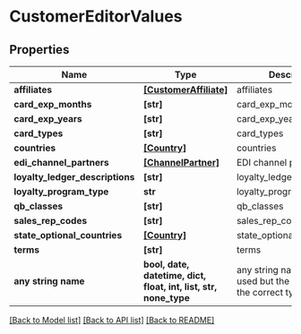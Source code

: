 # CustomerEditorValues


## Properties
Name | Type | Description | Notes
------------ | ------------- | ------------- | -------------
**affiliates** | [**[CustomerAffiliate]**](CustomerAffiliate.md) | affiliates | [optional] 
**card_exp_months** | **[str]** | card_exp_months | [optional] 
**card_exp_years** | **[str]** | card_exp_years | [optional] 
**card_types** | **[str]** | card_types | [optional] 
**countries** | [**[Country]**](Country.md) | countries | [optional] 
**edi_channel_partners** | [**[ChannelPartner]**](ChannelPartner.md) | EDI channel partners | [optional] 
**loyalty_ledger_descriptions** | **[str]** | loyalty_ledger_descriptions | [optional] 
**loyalty_program_type** | **str** | loyalty_program_type | [optional] 
**qb_classes** | **[str]** | qb_classes | [optional] 
**sales_rep_codes** | **[str]** | sales_rep_codes | [optional] 
**state_optional_countries** | [**[Country]**](Country.md) | state_optional_countries | [optional] 
**terms** | **[str]** | terms | [optional] 
**any string name** | **bool, date, datetime, dict, float, int, list, str, none_type** | any string name can be used but the value must be the correct type | [optional]

[[Back to Model list]](../README.md#documentation-for-models) [[Back to API list]](../README.md#documentation-for-api-endpoints) [[Back to README]](../README.md)


